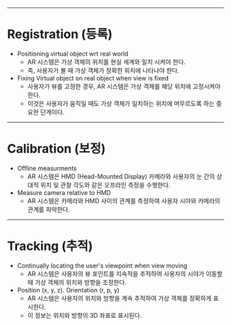 
---
# Registration (등록)

- Positioning virtual object wrt real world
  - AR 시스템은 가상 객체의 위치를 현실 세계와 일치 시켜야 한다.
  - 즉, 사용자가 볼 때 가상 객체가 정확한 위치에 나타나야 한다.
- Fixing Virtual object on real object when view is fixed
  - 사용자가 뷰를 고정한 경우, AR 시스템은 가상 객체를 해당 위치에 고정시켜야 한다.
  - 이것은 사용자가 움직일 때도 가상 객체가 일치하는 위치에 머무르도록 하는 중요한 단계이다.

---
# Calibration (보정)

- Offline measurments
  - AR 시스템은 HMD (Head-Mounted Display) 카메라와 사용자의 눈 간의 상대적 위치 및 관찰 각도와 같은 오프라인 측정을 수행한다.
- Measure camera relative to HMD
  - AR 시스템은 카메라와 HMD 사이의 관계를 측정하여 사용자 시야와 카메라의 관계를 파악한다.

---
# Tracking (추적)

- Continually locating the user's viewpoint when view moving
  - AR 시스템은 사용자의 뷰 포인트를 지속적을 추적하여 사용자의 시야가 이동할 때 가상 객체의 위치와 방향을 조정한다.
- Position (x, y, z). Orientation (r, p, y)
  - AR 시스템은 사용자의 위치와 방향을 계속 추적하여 가상 객체를 정확하게 표시한다.
  - 이 정보는 위치와 방향의 3D 좌표로 표시된다.